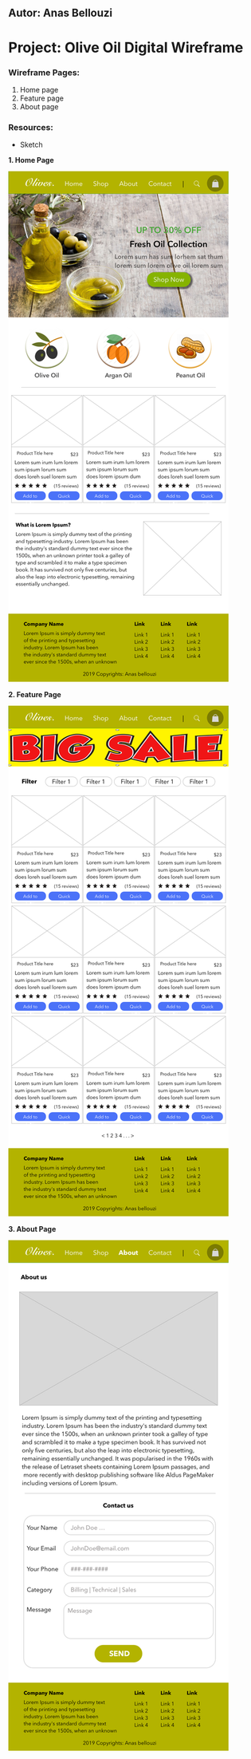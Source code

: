 ## Autor: Anas Bellouzi

# Project: Olive Oil Digital Wireframe

### Wireframe Pages:
  1. Home page
  2. Feature page
  3. About page

### Resources:
  - Sketch

 **1. Home Page**

![Image of Home Page](home.png)

**2. Feature Page**

![Image of Home Page](feature.png)

**3. About Page**

![Image of Home Page](about.png)
